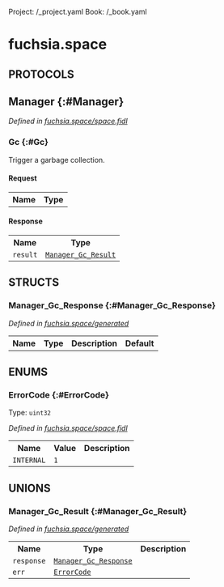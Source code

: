 Project: /_project.yaml
Book: /_book.yaml

# fuchsia.space


## **PROTOCOLS**

## Manager {:#Manager}
*Defined in [fuchsia.space/space.fidl](https://fuchsia.googlesource.com/fuchsia/+/master/sdk/fidl/fuchsia.space/space.fidl#12)*


### Gc {:#Gc}

 Trigger a garbage collection.

#### Request
<table>
    <tr><th>Name</th><th>Type</th></tr>
    </table>


#### Response
<table>
    <tr><th>Name</th><th>Type</th></tr>
    <tr>
            <td><code>result</code></td>
            <td>
                <code><a class='link' href='#Manager_Gc_Result'>Manager_Gc_Result</a></code>
            </td>
        </tr></table>



## **STRUCTS**

### Manager_Gc_Response {:#Manager_Gc_Response}
*Defined in [fuchsia.space/generated](https://fuchsia.googlesource.com/fuchsia/+/master/generated#2)*





<table>
    <tr><th>Name</th><th>Type</th><th>Description</th><th>Default</th></tr>
</table>



## **ENUMS**

### ErrorCode {:#ErrorCode}
Type: <code>uint32</code>

*Defined in [fuchsia.space/space.fidl](https://fuchsia.googlesource.com/fuchsia/+/master/sdk/fidl/fuchsia.space/space.fidl#7)*



<table>
    <tr><th>Name</th><th>Value</th><th>Description</th></tr><tr>
            <td><code>INTERNAL</code></td>
            <td><code>1</code></td>
            <td></td>
        </tr></table>





## **UNIONS**

### Manager_Gc_Result {:#Manager_Gc_Result}
*Defined in [fuchsia.space/generated](https://fuchsia.googlesource.com/fuchsia/+/master/generated#5)*


<table>
    <tr><th>Name</th><th>Type</th><th>Description</th></tr><tr>
            <td><code>response</code></td>
            <td>
                <code><a class='link' href='#Manager_Gc_Response'>Manager_Gc_Response</a></code>
            </td>
            <td></td>
        </tr><tr>
            <td><code>err</code></td>
            <td>
                <code><a class='link' href='#ErrorCode'>ErrorCode</a></code>
            </td>
            <td></td>
        </tr></table>








